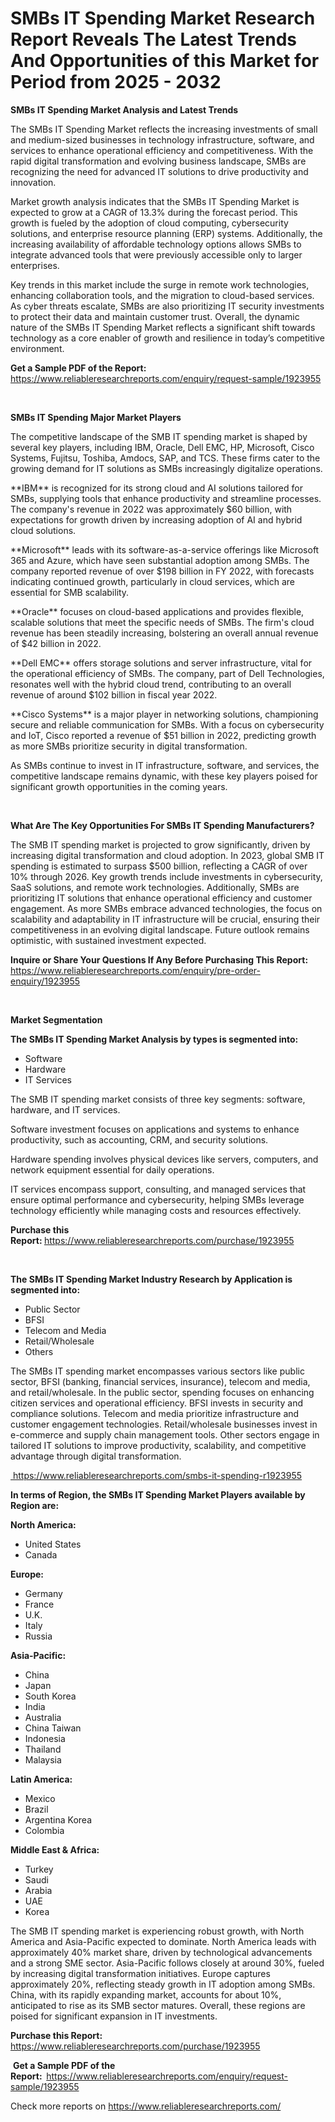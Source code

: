 <p><h1>SMBs IT Spending Market Research Report Reveals The Latest Trends And Opportunities of this Market for Period from 2025 - 2032</h1></p><p><strong>SMBs IT Spending Market Analysis and Latest Trends</strong></p>
<p><p>The SMBs IT Spending Market reflects the increasing investments of small and medium-sized businesses in technology infrastructure, software, and services to enhance operational efficiency and competitiveness. With the rapid digital transformation and evolving business landscape, SMBs are recognizing the need for advanced IT solutions to drive productivity and innovation. </p><p>Market growth analysis indicates that the SMBs IT Spending Market is expected to grow at a CAGR of 13.3% during the forecast period. This growth is fueled by the adoption of cloud computing, cybersecurity solutions, and enterprise resource planning (ERP) systems. Additionally, the increasing availability of affordable technology options allows SMBs to integrate advanced tools that were previously accessible only to larger enterprises.</p><p>Key trends in this market include the surge in remote work technologies, enhancing collaboration tools, and the migration to cloud-based services. As cyber threats escalate, SMBs are also prioritizing IT security investments to protect their data and maintain customer trust. Overall, the dynamic nature of the SMBs IT Spending Market reflects a significant shift towards technology as a core enabler of growth and resilience in today’s competitive environment.</p></p>
<p><strong>Get a Sample PDF of the Report:&nbsp;</strong> <a href="https://www.reliableresearchreports.com/enquiry/request-sample/1923955?utm_campaign=3353&utm_medium=2&utm_source=Github&utm_content=ia&utm_term=28032025&utm_id=smbs-it-spending">https://www.reliableresearchreports.com/enquiry/request-sample/1923955</a></p>
<p>&nbsp;</p>
<p><strong>SMBs IT Spending Major Market Players</strong></p>
<p><p>The competitive landscape of the SMB IT spending market is shaped by several key players, including IBM, Oracle, Dell EMC, HP, Microsoft, Cisco Systems, Fujitsu, Toshiba, Amdocs, SAP, and TCS. These firms cater to the growing demand for IT solutions as SMBs increasingly digitalize operations.</p><p>**IBM** is recognized for its strong cloud and AI solutions tailored for SMBs, supplying tools that enhance productivity and streamline processes. The company's revenue in 2022 was approximately $60 billion, with expectations for growth driven by increasing adoption of AI and hybrid cloud solutions. </p><p>**Microsoft** leads with its software-as-a-service offerings like Microsoft 365 and Azure, which have seen substantial adoption among SMBs. The company reported revenue of over $198 billion in FY 2022, with forecasts indicating continued growth, particularly in cloud services, which are essential for SMB scalability.</p><p>**Oracle** focuses on cloud-based applications and provides flexible, scalable solutions that meet the specific needs of SMBs. The firm's cloud revenue has been steadily increasing, bolstering an overall annual revenue of $42 billion in 2022. </p><p>**Dell EMC** offers storage solutions and server infrastructure, vital for the operational efficiency of SMBs. The company, part of Dell Technologies, resonates well with the hybrid cloud trend, contributing to an overall revenue of around $102 billion in fiscal year 2022.</p><p>**Cisco Systems** is a major player in networking solutions, championing secure and reliable communication for SMBs. With a focus on cybersecurity and IoT, Cisco reported a revenue of $51 billion in 2022, predicting growth as more SMBs prioritize security in digital transformation.</p><p>As SMBs continue to invest in IT infrastructure, software, and services, the competitive landscape remains dynamic, with these key players poised for significant growth opportunities in the coming years.</p></p>
<p>&nbsp;</p>
<p><strong>What Are The Key Opportunities For SMBs IT Spending Manufacturers?</strong></p>
<p><p>The SMB IT spending market is projected to grow significantly, driven by increasing digital transformation and cloud adoption. In 2023, global SMB IT spending is estimated to surpass $500 billion, reflecting a CAGR of over 10% through 2026. Key growth trends include investments in cybersecurity, SaaS solutions, and remote work technologies. Additionally, SMBs are prioritizing IT solutions that enhance operational efficiency and customer engagement. As more SMBs embrace advanced technologies, the focus on scalability and adaptability in IT infrastructure will be crucial, ensuring their competitiveness in an evolving digital landscape. Future outlook remains optimistic, with sustained investment expected.</p></p>
<p><strong>Inquire or Share Your Questions If Any Before Purchasing This Report:</strong> <a href="https://www.reliableresearchreports.com/enquiry/pre-order-enquiry/1923955?utm_campaign=3353&utm_medium=2&utm_source=Github&utm_content=ia&utm_term=28032025&utm_id=smbs-it-spending">https://www.reliableresearchreports.com/enquiry/pre-order-enquiry/1923955</a></p>
<p>&nbsp;</p>
<p><strong>Market Segmentation</strong></p>
<p><strong>The SMBs IT Spending Market Analysis by types is segmented into:</strong></p>
<p><ul><li>Software</li><li>Hardware</li><li>IT Services</li></ul></p>
<p><p>The SMB IT spending market consists of three key segments: software, hardware, and IT services. </p><p>Software investment focuses on applications and systems to enhance productivity, such as accounting, CRM, and security solutions. </p><p>Hardware spending involves physical devices like servers, computers, and network equipment essential for daily operations. </p><p>IT services encompass support, consulting, and managed services that ensure optimal performance and cybersecurity, helping SMBs leverage technology efficiently while managing costs and resources effectively.</p></p>
<p><strong>Purchase this Report:&nbsp;</strong><a href="https://www.reliableresearchreports.com/purchase/1923955?utm_campaign=3353&utm_medium=2&utm_source=Github&utm_content=ia&utm_term=28032025&utm_id=smbs-it-spending">https://www.reliableresearchreports.com/purchase/1923955</a></p>
<p>&nbsp;</p>
<p><strong>The SMBs IT Spending Market Industry Research by Application is segmented into:</strong></p>
<p><ul><li>Public Sector</li><li>BFSI</li><li>Telecom and Media</li><li>Retail/Wholesale</li><li>Others</li></ul></p>
<p><p>The SMBs IT spending market encompasses various sectors like public sector, BFSI (banking, financial services, insurance), telecom and media, and retail/wholesale. In the public sector, spending focuses on enhancing citizen services and operational efficiency. BFSI invests in security and compliance solutions. Telecom and media prioritize infrastructure and customer engagement technologies. Retail/wholesale businesses invest in e-commerce and supply chain management tools. Other sectors engage in tailored IT solutions to improve productivity, scalability, and competitive advantage through digital transformation.</p></p>
<p><a href="https://www.reliableresearchreports.com/smbs-it-spending-r1923955?utm_campaign=3353&utm_medium=2&utm_source=Github&utm_content=ia&utm_term=28032025&utm_id=smbs-it-spending">&nbsp;https://www.reliableresearchreports.com/smbs-it-spending-r1923955</a></p>
<p><strong>In terms of Region, the SMBs IT Spending Market Players available by Region are:</strong></p>
<p>
    <p> <strong> North America: </strong>
        <ul>
            <li>United States</li>
            <li>Canada</li>
        </ul>
        </p> 
    <p> <strong> Europe: </strong>
        <ul>
            <li>Germany</li>
            <li>France</li>
            <li>U.K.</li>
            <li>Italy</li>
            <li>Russia</li>
        </ul>
        </p> 
    <p> <strong> Asia-Pacific: </strong>
        <ul>
            <li>China</li>
            <li>Japan</li>
            <li>South Korea</li>
            <li>India</li>
            <li>Australia</li>
            <li>China Taiwan</li>
            <li>Indonesia</li>
            <li>Thailand</li>
            <li>Malaysia</li>
        </ul>
        </p> 
    <p> <strong> Latin America: </strong>
        <ul>
            <li>Mexico</li>
            <li>Brazil</li>
            <li>Argentina Korea</li>
            <li>Colombia</li>
        </ul>
        </p> 
    <p> <strong> Middle East & Africa: </strong>
        <ul>
            <li>Turkey</li>
            <li>Saudi</li>
            <li>Arabia</li>
            <li>UAE</li>
            <li>Korea</li>
        </ul>
    </p>
    </p>
<p><p>The SMB IT spending market is experiencing robust growth, with North America and Asia-Pacific expected to dominate. North America leads with approximately 40% market share, driven by technological advancements and a strong SME sector. Asia-Pacific follows closely at around 30%, fueled by increasing digital transformation initiatives. Europe captures approximately 20%, reflecting steady growth in IT adoption among SMBs. China, with its rapidly expanding market, accounts for about 10%, anticipated to rise as its SMB sector matures. Overall, these regions are poised for significant expansion in IT investments.</p></p>
<p><strong>Purchase this Report: </strong><a href="https://www.reliableresearchreports.com/purchase/1923955?utm_campaign=3353&utm_medium=2&utm_source=Github&utm_content=ia&utm_term=28032025&utm_id=smbs-it-spending">https://www.reliableresearchreports.com/purchase/1923955</a></p>
<p>&nbsp;<strong>Get a Sample PDF of the Report:&nbsp;&nbsp;</strong><a href="https://www.reliableresearchreports.com/enquiry/request-sample/1923955?utm_campaign=3353&utm_medium=2&utm_source=Github&utm_content=ia&utm_term=28032025&utm_id=smbs-it-spending">https://www.reliableresearchreports.com/enquiry/request-sample/1923955</a></p>
<p><strong></strong></p>
<p>Check more reports on <a href="https://www.reliableresearchreports.com/?utm_campaign=3353&utm_medium=2&utm_source=Github&utm_content=ia&utm_term=28032025&utm_id=smbs-it-spending">https://www.reliableresearchreports.com/</a></p>
